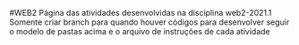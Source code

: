 #WEB2
Página das atividades desenvolvidas na disciplina web2-2021.1
Somente criar branch para quando houver códigos para desenvolver
seguir o modelo de pastas acima e o arquivo de instruções de cada atividade
